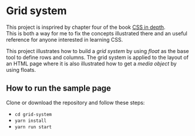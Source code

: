 # Grid system

This project is insprired by chapter four of the book [CSS in depth](https://www.manning.com/books/css-in-depth).  
This is both a way for me to fix the concepts illustrated there and an useful reference for anyone interested in learning CSS. 

This project illustrates how to build a *grid system* by using *float* as the base tool to define rows and columns. The grid system is applied to the layout of an HTML page where it is also illustrated how to get a *media object* by using floats. 

## How to run the sample page

Clone or download the repository and follow these steps: 

 - `cd grid-system`
 - `yarn install`
 - `yarn run start`
